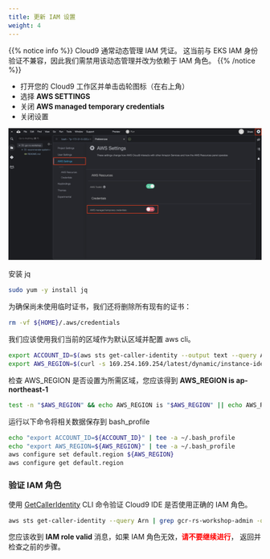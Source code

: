 ```yaml
---
title: 更新 IAM 设置
weight: 4
---
```


{{% notice info %}}
Cloud9 通常动态管理 IAM 凭证。 这当前与 EKS IAM 身份验证不兼容，因此我们需禁用该动态管理并改为依赖于 IAM 角色。
{{% /notice %}}

- 打开您的 Cloud9 工作区并单击齿轮图标（在右上角） 
- 选择 **AWS SETTINGS**
- 关闭 **AWS managed temporary credentials**
- 关闭设置

![Cloud9 Manage EC2 Instance](/images/cloud9-update-role-setting.png)

安装 jq

```sh
sudo yum -y install jq
```

为确保尚未使用临时证书，我们还将删除所有现有的证书：

```sh
rm -vf ${HOME}/.aws/credentials
```

我们应该使用我们当前的区域作为默认区域并配置 aws cli。 

```sh
export ACCOUNT_ID=$(aws sts get-caller-identity --output text --query Account)
export AWS_REGION=$(curl -s 169.254.169.254/latest/dynamic/instance-identity/document | jq -r '.region')
```

检查 AWS_REGION 是否设置为所需区域，您应该得到 **AWS_REGION is ap-northeast-1** 

```sh
test -n "$AWS_REGION" && echo AWS_REGION is "$AWS_REGION" || echo AWS_REGION is not set
```

运行以下命令将相关数据保存到 bash_profile 

```sh
echo "export ACCOUNT_ID=${ACCOUNT_ID}" | tee -a ~/.bash_profile
echo "export AWS_REGION=${AWS_REGION}" | tee -a ~/.bash_profile
aws configure set default.region ${AWS_REGION}
aws configure get default.region
```

### 验证 IAM 角色 

使用 [GetCallerIdentity](https://docs.aws.amazon.com/cli/latest/reference/sts/get-caller-identity.html) CLI 命令验证 Cloud9 IDE 是否使用正确的 IAM 角色。

```sh
aws sts get-caller-identity --query Arn | grep gcr-rs-workshop-admin -q && echo "IAM role valid" || echo "IAM role NOT valid"
```

您应该收到 **IAM role valid** 消息，如果 IAM 角色无效，<span style="color: red;">**请不要继续进行**</span>， 返回并检查之前的步骤。 